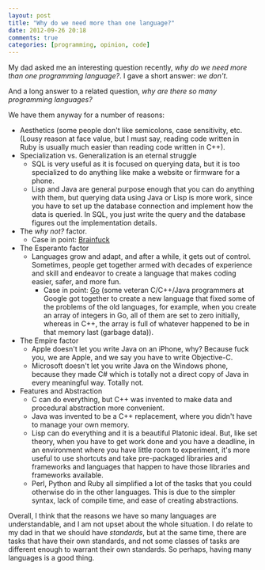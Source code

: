 ```yaml
---
layout: post
title: "Why do we need more than one language?"
date: 2012-09-26 20:18
comments: true
categories: [programming, opinion, code]
---
```


My dad asked me an interesting question recently, *why do we need more than one programming language?*. I gave a short answer: *we don't*.

And a long answer to a related question, *why are there so many programming languages?*

We have them anyway for a number of reasons: 

- Aesthetics (some people don't like semicolons, case sensitivity, etc. (Lousy reason at face value, but I must say, reading code written in Ruby is usually much easier than reading code written in C++).
- Specialization vs. Generalization is an eternal struggle
  - SQL is very useful as it is focused on querying data, but it is too specialized to do anything like make a website or firmware for a phone.
  - Lisp and Java are general purpose enough that you can do anything with them, but querying data using Java or Lisp is more work, since you have to set up the database connection and implement how the data is queried. In SQL, you just write the query and the database figures out the implementation details.
- The *why not?* factor.
  - Case in point: [Brainfuck](http://www.muppetlabs.com/~breadbox/bf/)
- The Esperanto factor
  - Languages grow and adapt, and after a while, it gets out of control. Sometimes, people get together armed with decades of experience and skill and endeavor to create a language that makes coding easier, safer, and more fun.
    - Case in point: [Go](http://golang.org/) (some veteran C/C++/Java programmers at Google got together to create a new language that fixed some of the problems of the old languages, for example, when you create an array of integers in Go, all of them are set to zero initially, whereas in C++, the array is full of whatever happened to be in that memory last (garbage data)).
- The Empire factor
  - Apple doesn't let you write Java on an iPhone, why? Because fuck you, we are Apple,  and we say you have to write Objective-C.
  - Microsoft doesn't let you write Java on the Windows phone, because they made C# which is totally not a direct copy of Java in every meaningful way. Totally not.
- Features and Abstraction
  - C can do everything, but C++ was invented to make data and procedural abstraction more convenient.
  - Java was invented to be a C++ replacement, where you didn't have to manage your own memory.
  - Lisp can do everything and it is a beautiful Platonic ideal. But, like set theory, when you have to get work done and you have a deadline, in an environment where you have little room to experiment, it's more useful to use shortcuts and take pre-packaged libraries and frameworks and languages that happen to have those libraries and frameworks available.
  - Perl, Python and Ruby all simplified a lot of the tasks that you could otherwise do in the other languages. This is due to the simpler syntax, lack of compile time, and ease of creating abstractions.

Overall, I think that the reasons we have so many languages are understandable, and I am not upset about the whole situation. I do relate to my dad in that we should have *standards*, but at the same time, there are tasks that have their own standards, and not some classes of tasks are different enough to warrant their own standards. So perhaps, having many languages is a good thing.
